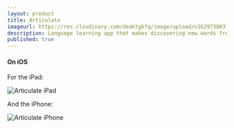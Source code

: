 ```yaml
---
layout: product
title: Articulate
imageurl: https://res.cloudinary.com/deaktgkfq/image/upload/v1629738037/LiwaTec/articulate-wordview-ipad.png
description: Language learning app that makes discovering new words from articles super easy.
published: true
---
```


#### On iOS

For the iPad:

![Articulate iPad](https://res.cloudinary.com/deaktgkfq/image/upload/v1629738037/LiwaTec/articulate-wordview-ipad.png)

And the iPhone:

![Articulate iPhone](https://res.cloudinary.com/deaktgkfq/image/upload/v1629738037/LiwaTec/articulate-wordview-iphone.png)
